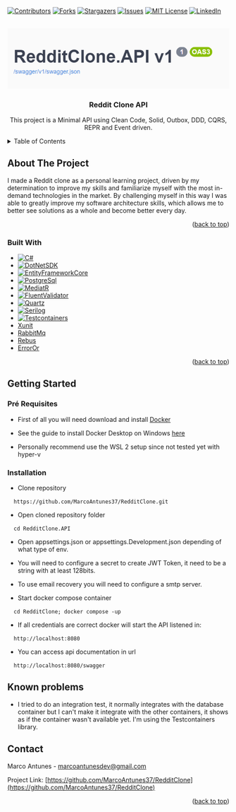 <a name="readme-top"></a>

[![Contributors][contributors-shield]][contributors-url]
[![Forks][forks-shield]][forks-url]
[![Stargazers][stars-shield]][stars-url]
[![Issues][issues-shield]][issues-url]
[![MIT License][license-shield]][license-url]
[![LinkedIn][linkedin-shield]][linkedin-url]
<!-- PROJECT LOGO -->
<br />
<div align="center">
<img src="image.png">

<h3 align="center">Reddit Clone API</h3>

  <p align="center">
    This project is a Minimal API using Clean Code, Solid, Outbox, DDD, CQRS, REPR and Event driven.
  </p>
</div>
<!-- TABLE OF CONTENTS -->
<details>
  <summary>Table of Contents</summary>
  <ol>
    <li>
      <a href="#about-the-project">About The Project</a>
      <ul>
        <li><a href="#built-with">Built With</a></li>
      </ul>
    </li>
    <li>
      <a href="#getting-started">Getting Started</a>
      <ul>
        <li><a href="#prerequisites">Prerequisites</a></li>
        <li><a href="#installation">Installation</a></li>
        <li><a href="#references">References</a></li>
      </ul>
    </li>
    <li>
      <a href="#contact">Contact</a>
    </li>
  </ol>
</details>

## About The Project

I made a Reddit clone as a personal learning project, driven by my determination to improve my skills and familiarize myself with the most in-demand technologies in the market. By challenging myself in this way I was able to greatly improve my software architecture skills, which allows me to better see solutions as a whole and become better every day.

<p align="right">(<a href="#readme-top">back to top</a>)</p>

### Built With
* [![C#][C#img]][C#-url]
* <a href="https://dotnet.microsoft.com/en-us/download/dotnet"><img src="https://dotnet.microsoft.com/static/images/redesign/social/square.png" alt="DotNetSDK" width="42" height="33"/></a>
* <a href="https://www.nuget.org/packages/Microsoft.EntityFrameworkCore"><img src="https://api.nuget.org/v3-flatcontainer/microsoft.entityframeworkcore/8.0.4/icon" alt="EntityFrameworkCore" width="42" height="33"></a>
* <a href="https://www.postgresql.org/"><img src="https://www.postgresql.org/media/img/about/press/elephant.png" alt="PostgreSql" width="42" height="33"/></a>
* <a href="https://www.nuget.org/packages/MediatR"><img src="https://api.nuget.org/v3-flatcontainer/mediatr/12.2.0/icon" alt="MediatR" width="42" height="33"></a>
* <a href="https://docs.fluentvalidation.net/en/latest/index.html"><img src="https://api.nuget.org/v3-flatcontainer/fluentvalidation/11.9.1/icon" alt="FluentValidator" width="42" height="33"></a>
* <a href="https://www.nuget.org/packages/Quartz"><img src="https://api.nuget.org/v3-flatcontainer/quartz/3.8.1/icon" alt="Quartz" width="42" height="33"></a>
* <a href="https://serilog.net/"><img src="https://raw.githubusercontent.com/serilog/serilog.github.io/master/images/serilog-180px.png" alt="Serilog" width="42" height="33"></a>
* <a href="https://testcontainers.com/"><img src="https://api.nuget.org/v3-flatcontainer/testcontainers/3.8.0/icon" alt="Testcontainers" width="42" height="33"></a>
* <a href="https://xunit.net/">Xunit</a>
* <a href="https://www.rabbitmq.com/">RabbitMq</a>
* <a href="https://www.nuget.org/packages/Rebus">Rebus</a>
* <a href="https://www.nuget.org/packages/ErrorOr/">ErrorOr</a>

<p align="right">(<a href="#readme-top">back to top</a>)</p>

## Getting Started

### Pré Requisites

* First of all you will need download and install [Docker][Docker-Url]

* See the guide to install Docker Desktop on Windows [here][Docker-Guide]

* Personally recommend use the WSL 2 setup since not tested yet with hyper-v

### Installation

* Clone repository
```
  https://github.com/MarcoAntunes37/RedditClone.git
```

* Open cloned repository folder
```
  cd RedditClone.API
```
* Open appsettings.json or appsettings.Development.json depending of what type of env.

* You will need to configure a secret to create JWT Token, it need to be a string with at least 128bits.

* To use email recovery you will need to configure a smtp server.

* Start docker compose container
```
  cd RedditClone; docker compose -up
```

* If all credentials are correct docker will start the API listened in:
```
  http://localhost:8080
```

* You can access api documentation in url
```
  http://localhost:8080/swagger
```

## Known problems

* I tried to do an integration test, it normally integrates with the database container but I can't make it integrate with the other containers, it shows as if the container wasn't available yet. I'm using the Testcontainers library.

## Contact

Marco Antunes - marcoantunesdev@gmail.com

Project Link: [https://github.com/MarcoAntunes37/RedditClone](https://github.com/MarcoAntunes37/RedditClone)

<p align="right">(<a href="#readme-top">back to top</a>)</p>


<!-- MARKDOWN LINKS & IMAGES -->
<!-- https://www.markdownguide.org/basic-syntax/#reference-style-links -->
[contributors-shield]: https://img.shields.io/github/contributors/MarcoAntunes37/RedditClone.svg?style=for-the-badge
[contributors-url]: https://github.com/MarcoAntunes37/RedditClone/graphs/contributors
[forks-shield]: https://img.shields.io/github/forks/MarcoAntunes37/RedditClone.svg?style=for-the-badge
[forks-url]: https://github.com/MarcoAntunes37/RedditClone/network/members
[stars-shield]: https://img.shields.io/github/stars/MarcoAntunes37/RedditClone.svg?style=for-the-badge
[stars-url]: https://github.com/MarcoAntunes37/RedditClone/stargazers
[issues-shield]: https://img.shields.io/github/issues/MarcoAntunes37/RedditClone.svg?style=for-the-badge
[issues-url]: https://github.com/MarcoAntunes37/RedditClone/issues
[license-shield]: https://img.shields.io/github/license/MarcoAntunes37/RedditClone.svg?style=for-the-badge
[license-url]: https://github.com/MarcoAntunes37/RedditClone/blob/master/LICENSE.txt
[linkedin-shield]: https://img.shields.io/badge/-LinkedIn-black.svg?style=for-the-badge&logo=linkedin&colorB=555
[linkedin-url]: https://linkedin.com/in/marco-aurelio-antunes-junior-0b11526a/
[product-screenshot]: images/screenshot.png
[C#img]: https://img.shields.io/badge/c%23-%23239120.svg?style=for-the-badge&logo=c-sharp&logoColor=white
[DotnetUrl]: https://dotnet.microsoft.com/en-us/download/dotnet
[C#-url]: https://learn.microsoft.com/en-us/dotnet/csharp/
[Docker-Url]: https://www.docker.com/products/docker-desktop/
[Docker-Guide]: https://docs.docker.com/desktop/install/windows-install/